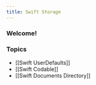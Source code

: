 ```yaml
---
title: Swift Storage
---
```


### Welcome!

### Topics

- [[Swift UserDefaults]]
- [[Swift Codable]]
- [[Swift Documents Directory]]

